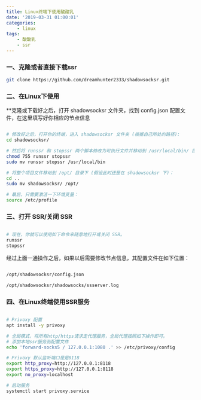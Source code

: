 ```yaml
---
title: Linux终端下使用酸酸乳
date: '2019-03-31 01:00:01'
categories:
    - linux
tags:
    - 酸酸乳
    - ssr
---
```


### 一、克隆或者直接下载ssr

``` bash
git clone https://github.com/dreamhunter2333/shadowsocksr.git
```

### 二、在Linux下使用

**克隆或下载好之后，打开 shadowsocksr 文件夹，找到 config.json 配置文件，在这里填写好你相应的节点信息

``` bash

# 修改好之后，打开你的终端，进入 shadowsocksr 文件夹 (根据自己所处的路径):
cd shadowsocksr/

# 然后将 runssr 和 stopssr 两个脚本修改为可执行文件并移动到 /usr/local/bin/ 目录下，这样将其添加到了环境变量中，以后输入命令就可执行:
chmod 755 runssr stopssr
sudo mv runssr stopssr /usr/local/bin

# 将整个项目文件移动到 /opt/ 目录下 (假设此时还是在 shadowsocksr 下)：
cd ..
sudo mv shadowsocksr/ /opt/

# 最后，只需要激活一下环境变量：
source /etc/profile

```

### 三、打开 SSR/关闭 SSR

``` bash

# 现在，你就可以使用如下命令来随意地打开或关闭 SSR。
runssr
stopssr

```

经过上面一通操作之后，如果以后需要修改节点信息，其配置文件在如下位置：

``` bash

/opt/shadowsocksr/config.json

/opt/shadowsocksr/shadowsocks/ssserver.log

```

### 四、在Linux终端使用SSR服务

``` bash

# Privoxy 配置
apt install -y privoxy

# 全局模式，将所有http/https请求走代理服务，全局代理按照如下操作即可。
# 添加本地ssr服务到配置文件
echo 'forward-socks5 / 127.0.0.1:1080 .' >> /etc/privoxy/config

# Privoxy 默认监听端口是是8118
export http_proxy=http://127.0.0.1:8118
export https_proxy=http://127.0.0.1:8118
export no_proxy=localhost

# 启动服务
systemctl start privoxy.service

```
